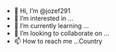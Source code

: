 - 👋 Hi, I’m @jozef291
- 👀 I’m interested in ...
- 🌱 I’m currently learning ...
- 💞️ I’m looking to collaborate on ...
- 📫 How to reach me ...Country

<!---
jozef291/jozef291 is a ✨ special ✨ repository because its `README.md` (this file) appears on your GitHub profile.
You can click the Preview link to take a look at your changes.
--->
